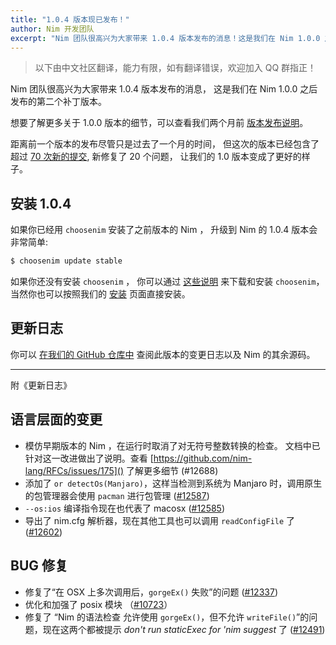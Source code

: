 ```yaml
---
title: "1.0.4 版本现已发布！"
author: Nim 开发团队
excerpt: "Nim 团队很高兴为大家带来 1.0.4 版本发布的消息！这是我们在 Nim 1.0.0 之后发布的第二个补丁版本。"
---
```


> 以下由中文社区翻译，能力有限，如有翻译错误，欢迎加入 QQ 群指正！

Nim 团队很高兴为大家带来 1.0.4 版本发布的消息，
这是我们在 Nim 1.0.0 之后发布的第二个补丁版本。

想要了解更多关于 1.0.0 版本的细节，可以查看我们两个月前
[版本发布说明](/blog/2019/09/23/version-100-released.html)。

距离前一个版本的发布尽管只是过去了一个月的时间，
但这次的版本已经包含了超过 [70 次新的提交](https://github.com/nim-lang/Nim/compare/v1.0.2...v1.0.4),
新修复了 20 个问题，
让我们的 1.0 版本变成了更好的样子。


## 安装 1.0.4

如果你已经用 ``choosenim`` 安装了之前版本的 Nim ，
升级到 Nim 的 1.0.4 版本会非常简单:

```bash
$ choosenim update stable
```

如果你还没有安装 ``choosenim`` ，
你可以通过
[这些说明](https://github.com/dom96/choosenim) 来下载和安装 ``choosenim``，
当然你也可以按照我们的
[安装](/install.html) 页面直接安装。


## 更新日志

你可以
[在我们的 GitHub 仓库中](https://github.com/nim-lang/Nim/blob/version-1-0/changelogs/changelog_1_0_4.md)
查阅此版本的变更日志以及 Nim 的其余源码。

---
附《更新日志》
## 语言层面的变更

* 模仿早期版本的 Nim ，在运行时取消了对无符号整数转换的检查。
文档中已针对这一改进做出了说明。查看 [https://github.com/nim-lang/RFCs/issues/175]() 了解更多细节 (#12688)
* 添加了 `or detectOs(Manjaro)`，这样当检测到系统为 Manjaro 时，调用原生的包管理器会使用 `pacman` 进行包管理 ([#12587](https://github.com/nim-lang/Nim/pull/12587))
* `--os:ios` 编译指令现在也代表了 macosx ([#12585](https://github.com/nim-lang/Nim/pull/12585))
* 导出了 nim.cfg 解析器，现在其他工具也可以调用 `readConfigFile` 了 ([#12602](https://github.com/nim-lang/Nim/pull/12602
))

## BUG 修复

* 修复了“在 OSX 上多次调用后，`gorgeEx()` 失败”的问题 ([#12337](https://github.com/nim-lang/Nim/issues/12337))
* 优化和加强了 posix 模块 （[#10723](https://github.com/nim-lang/Nim/issues/10723)）
* 修复了 “Nim 的语法检查 允许使用 `gorgeEx()`，但不允许 `writeFile()`”的问题，现在这两个都被提示 *don't run staticExec for 'nim suggest* 了 ([#12491](https://github.com/nim-lang/Nim/issues/12491))
